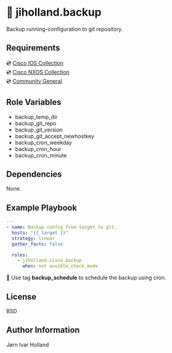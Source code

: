 💾 jiholland.backup
===================

Backup running-configuration to git repository.

Requirements
------------

💿 [Cisco IOS Collection](https://galaxy.ansible.com/ui/repo/published/cisco/ios)<br>
💿 [Cisco NXOS Collection](https://galaxy.ansible.com/ui/repo/published/cisco/nxos)<br>
💿 [Community General](https://galaxy.ansible.com/ui/repo/published/community/general)

Role Variables
--------------

- backup_temp_dir
- backup_git_repo
- backup_git_version
- backup_git_accept_newhostkey
- backup_cron_weekday
- backup_cron_hour
- backup_cron_minute

Dependencies
------------

None.

Example Playbook
----------------
```YAML
---
- name: Backup config from target to git.
  hosts: "{{ target }}"
  strategy: linear
  gather_facts: false

  roles:
    - jiholland.cisco.backup
      when: not ansible_check_mode
```
📅 Use tag **backup_schedule** to schedule the backup using cron.

License
-------

BSD

Author Information
------------------

Jørn Ivar Holland
